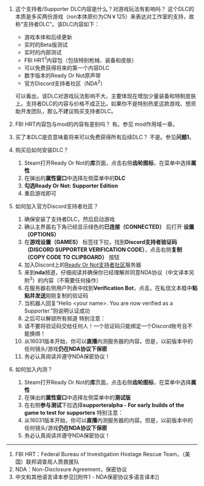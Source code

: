 1. 这个支持者/Supporter DLC内容是什么？对游戏玩法有影响吗？
	这个DLC的本质是多买两份游戏（ron本体原价为CN￥125）来表达对工作室的支持，故称“支持者DLC”。该DLC内容如下：
	* 游戏本体和后续更新
	* 实时的Beta版测试
	* 实时的内部测试
	* FBI HRT<sup>1</sup>内容包（包括特别枪械、装备和皮肤）
	* 可以免费获得将来的第一个内容DLC
	* 数字版本的Ready Or Not原声带
	* 官方Discord支持者社区（NDA<sup>2</sup>）
	
	可以看出，该DLC对游戏玩法影响不大，主要体现在增加少量装备和特制皮肤上。支持者DLC的内容与价格不成正比。如果你不是特别热爱这款游戏、想资助开发团队，那么不建议购买支持者DLC。

2. FBI HRT内容包与mod的内容有差别吗？
	有。参见 mod作用域一章。

3. 买了本DLC是否意味着将来可以免费获得所有后续DLC？
	不是。参见**问题1**。

4. 购买后如何安装DLC？
	1. Steam打开Ready Or Not的**库**页面，点击右侧**齿轮图标**，在菜单中选择**属性**
	2. 在弹出的**属性窗口**中选择左侧菜单中的**DLC**
	3. **勾选Ready Or Not: Supporter Edition**
	4. 重启游戏即可

5. 如何加入官方Discord支持者社区？
	1. 确保安装了支持者DLC，然后启动游戏
	2. 确认主界面右下角已经显示绿色的**已连接（CONNECTED）** 后打开 **设置（OPTIONS）**
	3. 在**游戏设置（GAMES）** 标签往下拉，找到**Discord支持者验证码（DISCORD SUPPORTER VERIFICATION CODE）**，点击右侧**复制（COPY CODE TO CLIPBOARD）** 按钮
	4. 加入Discord上的[Ready Or Not支持者社区](https://discord.gg/nwTC3r4)服务器
	5. 来到**nda**频道，仔细阅读并确保你已经理解并同意NDA协议（中文译本另附<sup>3</sup>）的内容（不需要任何操作）
	6. 在服务器右侧用户列表中找到**Verification Bot**，点击，在私信文本框中**粘贴并发送**刚刚复制的验证码
	7. 当机器人回复“Hello \<your name\>. You are now verified as a Supporter.”则说明认证成功
	8. 之后可以解锁所有频道
	特别注意：
	1. 请不要将验证码交给任何人！一个验证码只能绑定一个Discord账号且不能换绑！
	2. 从16031版本开始，你可以**直播**内测服务器的内容。但是，以前版本中的任何镜头/游戏**仍在NDA协议下保密**
	3. 务必认真阅读并遵守NDA保密协议！

6. 如何加入内测？
	1. Steam打开Ready Or Not的**库**页面，点击右侧**齿轮图标**，在菜单中选择**属性**
	2. 在弹出的**属性窗口**中选择左侧菜单中的**测试版**
	3. 在右侧**参与测试**下拉选择**supporteralpha - For early builds of the game to test for supporters**
	特别注意： 
	1. 从16031版本开始，你可以**直播**内测服务器的内容。但是，以前版本中的任何镜头/游戏**仍在NDA协议下保密**
	2. 务必认真阅读并遵守NDA保密协议！

---
1. FBI HRT：Federal Bureau of Investigation Hostage Rescue Team，（美国）联邦调查局人质救援队
2. NDA：Non-Disclosure Agreement，保密协议
3. 中文和其他语言译本参见[[附件1 - NDA保密协议多语言译本]]